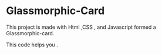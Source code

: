 # Glassmorphic-Card
This project is made with Html ,CSS , and Javascript formed a Glassmorphic-card.


This code helps you .
